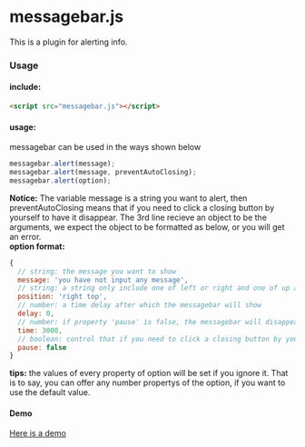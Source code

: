 messagebar.js
=============
This is a plugin for alerting info.

### Usage

#### include:  
``` html
<script src="messagebar.js"></script>
```

#### usage:  
messagebar can be used in the ways shown below
``` js
messagebar.alert(message);
messagebar.alert(message, preventAutoClosing);
messagebar.alert(option);
```
**Notice:** The variable message is a string you want to alert, then preventAutoClosing means that if you need to click a closing button by yourself to have it disappear. The 3rd line recieve an object to be the arguments, we expect the object to be formatted as below, or you will get an error.  
**option format:**
``` js
{
  // string: the message you want to show
  message: 'you have not input any message',
  // string: a string only include one of left or right and one of up and down, a space to split
  position: 'right top',
  // number: a time delay after which the messagebar will show
  delay: 0, 
  // number: if property 'pause' is false, the messagebar will disappear after this time
  time: 3000,
  // boolean: control that if you need to click a closing button by yourself to have it disappear
  pause: false
}
```
**tips:** the values of every property of option will be set if you ignore it. That is to say, you can offer any number propertys of the option, if you want to use the default value.

#### Demo
[Here is a demo](http://yedeying999.github.io/sites/messagebar)